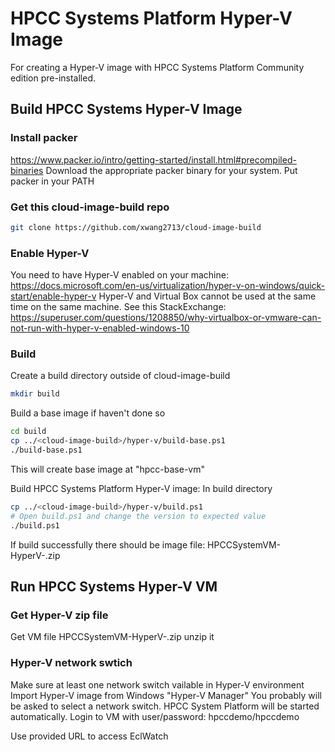 # HPCC Systems Platform Hyper-V Image
For creating a Hyper-V image with HPCC Systems Platform Community edition pre-installed.


## Build HPCC Systems Hyper-V Image

### Install packer
https://www.packer.io/intro/getting-started/install.html#precompiled-binaries
Download the appropriate packer binary for your system.
Put packer in your PATH

### Get this cloud-image-build repo
```sh
git clone https://github.com/xwang2713/cloud-image-build
```


### Enable Hyper-V
You need to have Hyper-V enabled on your machine: https://docs.microsoft.com/en-us/virtualization/hyper-v-on-windows/quick-start/enable-hyper-v
Hyper-V and Virtual Box cannot be used at the same time on the same machine. See this StackExchange: https://superuser.com/questions/1208850/why-virtualbox-or-vmware-can-not-run-with-hyper-v-enabled-windows-10


### Build
Create a build directory outside of cloud-image-build
```sh
mkdir build
```
Build a base image if haven't done so
```sh
cd build
cp ../<cloud-image-build>/hyper-v/build-base.ps1
./build-base.ps1
```
This will create base image at "hpcc-base-vm"

Build HPCC Systems Platform Hyper-V image:
In build directory
```sh
cp ../<cloud-image-build>/hyper-v/build.ps1
# Open build.ps1 and change the version to expected value
./build.ps1
```
If build successfully there should be image file: HPCCSystemVM-HyperV-<version>.zip


## Run HPCC Systems Hyper-V VM


### Get Hyper-V zip file  
Get VM file  HPCCSystemVM-HyperV-<version>.zip
unzip it


### Hyper-V network swtich
Make sure at least one network switch vailable in Hyper-V environment
Import Hyper-V image from Windows "Hyper-V Manager"
You probably will be asked to select a network switch.
HPCC System Platform will be started automatically.
Login to VM with user/password:  hpccdemo/hpccdemo

Use provided URL to access EclWatch

